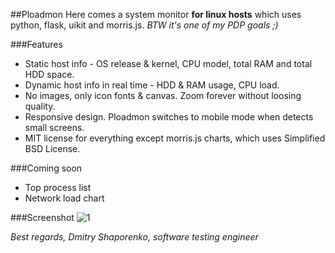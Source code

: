 ##Ploadmon
Here comes a system monitor **for linux hosts** which uses python, flask, uikit and morris.js.
*BTW it's one of my PDP goals ;)*

###Features
- Static host info - OS release & kernel, CPU model, total RAM and total HDD space.
- Dynamic host info in real time - HDD & RAM usage, CPU load.
- No images, only icon fonts & canvas. Zoom forever without loosing quality.
- Responsive design. Ploadmon switches to mobile mode when detects small screens.
- MIT license for everything except morris.js charts, which uses Simplified BSD License.

###Coming soon
- Top process list
- Network load chart

###Screenshot
![1](http://s10.postimg.org/agvp1fxqx/ploadmon.png)

*Best regards,
Dmitry Shaporenko, software testing engineer*
